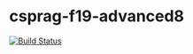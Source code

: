 # csprag-f19-advanced8
[![Build Status](https://travis-ci.org/RandyRcw/csprag-f19-advanced8.svg?branch=master)](https://travis-ci.org/RandyRcw/csprag-f19-advanced8)
